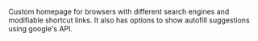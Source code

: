 Custom homepage for browsers with different search engines and modifiable shortcut links. It also has options to show autofill suggestions using google's API.
